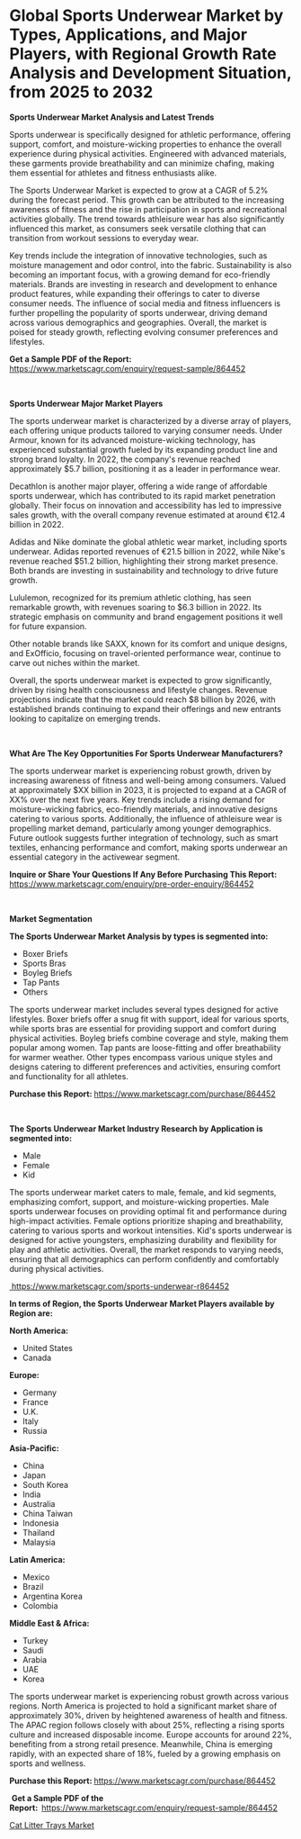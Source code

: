 <p><h1>Global Sports Underwear Market by Types, Applications, and Major Players, with Regional Growth Rate Analysis and Development Situation, from 2025 to 2032</h1></p><p><strong>Sports Underwear Market Analysis and Latest Trends</strong></p>
<p><p>Sports underwear is specifically designed for athletic performance, offering support, comfort, and moisture-wicking properties to enhance the overall experience during physical activities. Engineered with advanced materials, these garments provide breathability and can minimize chafing, making them essential for athletes and fitness enthusiasts alike.</p><p>The Sports Underwear Market is expected to grow at a CAGR of 5.2% during the forecast period. This growth can be attributed to the increasing awareness of fitness and the rise in participation in sports and recreational activities globally. The trend towards athleisure wear has also significantly influenced this market, as consumers seek versatile clothing that can transition from workout sessions to everyday wear.</p><p>Key trends include the integration of innovative technologies, such as moisture management and odor control, into the fabric. Sustainability is also becoming an important focus, with a growing demand for eco-friendly materials. Brands are investing in research and development to enhance product features, while expanding their offerings to cater to diverse consumer needs. The influence of social media and fitness influencers is further propelling the popularity of sports underwear, driving demand across various demographics and geographies. Overall, the market is poised for steady growth, reflecting evolving consumer preferences and lifestyles.</p></p>
<p><strong>Get a Sample PDF of the Report:&nbsp;</strong> <a href="https://www.marketscagr.com/enquiry/request-sample/864452?utm_campaign=1126&utm_medium=2&utm_source=Github&utm_content=ia&utm_term=08022025&utm_id=sports-underwear">https://www.marketscagr.com/enquiry/request-sample/864452</a></p>
<p>&nbsp;</p>
<p><strong>Sports Underwear Major Market Players</strong></p>
<p><p>The sports underwear market is characterized by a diverse array of players, each offering unique products tailored to varying consumer needs. Under Armour, known for its advanced moisture-wicking technology, has experienced substantial growth fueled by its expanding product line and strong brand loyalty. In 2022, the company's revenue reached approximately $5.7 billion, positioning it as a leader in performance wear.</p><p>Decathlon is another major player, offering a wide range of affordable sports underwear, which has contributed to its rapid market penetration globally. Their focus on innovation and accessibility has led to impressive sales growth, with the overall company revenue estimated at around €12.4 billion in 2022.</p><p>Adidas and Nike dominate the global athletic wear market, including sports underwear. Adidas reported revenues of €21.5 billion in 2022, while Nike's revenue reached $51.2 billion, highlighting their strong market presence. Both brands are investing in sustainability and technology to drive future growth.</p><p>Lululemon, recognized for its premium athletic clothing, has seen remarkable growth, with revenues soaring to $6.3 billion in 2022. Its strategic emphasis on community and brand engagement positions it well for future expansion.</p><p>Other notable brands like SAXX, known for its comfort and unique designs, and ExOfficio, focusing on travel-oriented performance wear, continue to carve out niches within the market.</p><p>Overall, the sports underwear market is expected to grow significantly, driven by rising health consciousness and lifestyle changes. Revenue projections indicate that the market could reach $8 billion by 2026, with established brands continuing to expand their offerings and new entrants looking to capitalize on emerging trends.</p></p>
<p>&nbsp;</p>
<p><strong>What Are The Key Opportunities For Sports Underwear Manufacturers?</strong></p>
<p><p>The sports underwear market is experiencing robust growth, driven by increasing awareness of fitness and well-being among consumers. Valued at approximately $XX billion in 2023, it is projected to expand at a CAGR of XX% over the next five years. Key trends include a rising demand for moisture-wicking fabrics, eco-friendly materials, and innovative designs catering to various sports. Additionally, the influence of athleisure wear is propelling market demand, particularly among younger demographics. Future outlook suggests further integration of technology, such as smart textiles, enhancing performance and comfort, making sports underwear an essential category in the activewear segment.</p></p>
<p><strong>Inquire or Share Your Questions If Any Before Purchasing This Report:</strong> <a href="https://www.marketscagr.com/enquiry/pre-order-enquiry/864452?utm_campaign=1126&utm_medium=2&utm_source=Github&utm_content=ia&utm_term=08022025&utm_id=sports-underwear">https://www.marketscagr.com/enquiry/pre-order-enquiry/864452</a></p>
<p>&nbsp;</p>
<p><strong>Market Segmentation</strong></p>
<p><strong>The Sports Underwear Market Analysis by types is segmented into:</strong></p>
<p><ul><li>Boxer Briefs</li><li>Sports Bras</li><li>Boyleg Briefs</li><li>Tap Pants</li><li>Others</li></ul></p>
<p><p>The sports underwear market includes several types designed for active lifestyles. Boxer briefs offer a snug fit with support, ideal for various sports, while sports bras are essential for providing support and comfort during physical activities. Boyleg briefs combine coverage and style, making them popular among women. Tap pants are loose-fitting and offer breathability for warmer weather. Other types encompass various unique styles and designs catering to different preferences and activities, ensuring comfort and functionality for all athletes.</p></p>
<p><strong>Purchase this Report:&nbsp;</strong><a href="https://www.marketscagr.com/purchase/864452?utm_campaign=1126&utm_medium=2&utm_source=Github&utm_content=ia&utm_term=08022025&utm_id=sports-underwear">https://www.marketscagr.com/purchase/864452</a></p>
<p>&nbsp;</p>
<p><strong>The Sports Underwear Market Industry Research by Application is segmented into:</strong></p>
<p><ul><li>Male</li><li>Female</li><li>Kid</li></ul></p>
<p><p>The sports underwear market caters to male, female, and kid segments, emphasizing comfort, support, and moisture-wicking properties. Male sports underwear focuses on providing optimal fit and performance during high-impact activities. Female options prioritize shaping and breathability, catering to various sports and workout intensities. Kid's sports underwear is designed for active youngsters, emphasizing durability and flexibility for play and athletic activities. Overall, the market responds to varying needs, ensuring that all demographics can perform confidently and comfortably during physical activities.</p></p>
<p><a href="https://www.marketscagr.com/sports-underwear-r864452?utm_campaign=1126&utm_medium=2&utm_source=Github&utm_content=ia&utm_term=08022025&utm_id=sports-underwear">&nbsp;https://www.marketscagr.com/sports-underwear-r864452</a></p>
<p><strong>In terms of Region, the Sports Underwear Market Players available by Region are:</strong></p>
<p>
    <p> <strong> North America: </strong>
        <ul>
            <li>United States</li>
            <li>Canada</li>
        </ul>
        </p> 
    <p> <strong> Europe: </strong>
        <ul>
            <li>Germany</li>
            <li>France</li>
            <li>U.K.</li>
            <li>Italy</li>
            <li>Russia</li>
        </ul>
        </p> 
    <p> <strong> Asia-Pacific: </strong>
        <ul>
            <li>China</li>
            <li>Japan</li>
            <li>South Korea</li>
            <li>India</li>
            <li>Australia</li>
            <li>China Taiwan</li>
            <li>Indonesia</li>
            <li>Thailand</li>
            <li>Malaysia</li>
        </ul>
        </p> 
    <p> <strong> Latin America: </strong>
        <ul>
            <li>Mexico</li>
            <li>Brazil</li>
            <li>Argentina Korea</li>
            <li>Colombia</li>
        </ul>
        </p> 
    <p> <strong> Middle East & Africa: </strong>
        <ul>
            <li>Turkey</li>
            <li>Saudi</li>
            <li>Arabia</li>
            <li>UAE</li>
            <li>Korea</li>
        </ul>
    </p>
    </p>
<p><p>The sports underwear market is experiencing robust growth across various regions. North America is projected to hold a significant market share of approximately 30%, driven by heightened awareness of health and fitness. The APAC region follows closely with about 25%, reflecting a rising sports culture and increased disposable income. Europe accounts for around 22%, benefiting from a strong retail presence. Meanwhile, China is emerging rapidly, with an expected share of 18%, fueled by a growing emphasis on sports and wellness.</p></p>
<p><strong>Purchase this Report: </strong><a href="https://www.marketscagr.com/purchase/864452?utm_campaign=1126&utm_medium=2&utm_source=Github&utm_content=ia&utm_term=08022025&utm_id=sports-underwear">https://www.marketscagr.com/purchase/864452</a></p>
<p>&nbsp;<strong>Get a Sample PDF of the Report:&nbsp;&nbsp;</strong><a href="https://www.marketscagr.com/enquiry/request-sample/864452?utm_campaign=1126&utm_medium=2&utm_source=Github&utm_content=ia&utm_term=08022025&utm_id=sports-underwear">https://www.marketscagr.com/enquiry/request-sample/864452</a></p>
<p><strong></strong></p>
<p><p><a href="https://github.com/julyju69/Market-Research-Report-List-5/blob/main/cat-litter-trays-market.md?utm_campaign=1126&utm_medium=2&utm_source=Github&utm_content=ia&utm_term=08022025&utm_id=sports-underwear">Cat Litter Trays Market</a></p></p>